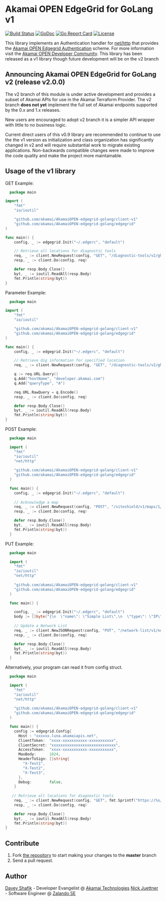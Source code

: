 # Akamai OPEN EdgeGrid for GoLang v1

[![Build Status](https://travis-ci.org/akamai/AkamaiOPEN-edgegrid-golang.svg?branch=master)](https://travis-ci.org/akamai/AkamaiOPEN-edgegrid-golang)
[![GoDoc](https://godoc.org/github.com/akamai/AkamaiOPEN-edgegrid-golang?status.svg)](https://godoc.org/github.com/akamai/AkamaiOPEN-edgegrid-golang)
[![Go Report Card](https://goreportcard.com/badge/github.com/akamai/AkamaiOPEN-edgegrid-golang)](https://goreportcard.com/report/github.com/akamai/AkamaiOPEN-edgegrid-golang)
[![License](http://img.shields.io/:license-apache-blue.svg)](https://github.com/akamai/AkamaiOPEN-edgegrid-golang/blob/master/LICENSE)

This library implements an Authentication handler for [net/http](https://golang.org/pkg/net/http/)
that provides the [Akamai OPEN Edgegrid Authentication](https://developer.akamai.com/introduction/Client_Auth.html) 
scheme. For more information visit the [Akamai OPEN Developer Community](https://developer.akamai.com).  This library 
has been released as a v1 library though future development will be on the v2 branch

## Announcing Akamai OPEN EdgeGrid for GoLang v2 (release v2.0.0)

The v2 branch of this module is under active development and provides a subset of Akamai APIs for use in the 
Akamai Terraform Provider. The v2 branch **does not yet** implement the full set of Akamai endpoints supported by the 
0.x and 1.x releases.  

New users are encouraged to adopt v2 branch it is a simpler API wrapper with little to no business logic.

Current direct users of this v0.9 library are recommended to continue to use the the v1 version as initialization 
and class organization has significantly changed in v2 and will require substantial work to migrate existing 
applications. Non-backwards compatible changes were made to improve the code quality and make the project more 
maintainable. 

## Usage of the v1 library

GET Example:

```go
  package main

import (
	"fmt"
	"io/ioutil"

	"github.com/akamai/AkamaiOPEN-edgegrid-golang/client-v1"
	"github.com/akamai/AkamaiOPEN-edgegrid-golang/edgegrid"
)

func main() {
	config, _ := edgegrid.Init("~/.edgerc", "default")

	// Retrieve all locations for diagnostic tools
	req, _ := client.NewRequest(config, "GET", "/diagnostic-tools/v2/ghost-locations/available", nil)
	resp, _ := client.Do(config, req)

	defer resp.Body.Close()
	byt, _ := ioutil.ReadAll(resp.Body)
	fmt.Println(string(byt))
}
```

Parameter Example:

```go
  package main

import (
	"fmt"
	"io/ioutil"

	"github.com/akamai/AkamaiOPEN-edgegrid-golang/client-v1"
	"github.com/akamai/AkamaiOPEN-edgegrid-golang/edgegrid"
)

func main() {
	config, _ := edgegrid.Init("~/.edgerc", "default")

	// Retrieve dig information for specified location
	req, _ := client.NewRequest(config, "GET", "/diagnostic-tools/v2/ghost-locations/zurich-switzerland/dig-info", nil)

	q := req.URL.Query()
	q.Add("hostName", "developer.akamai.com")
	q.Add("queryType", "A")

	req.URL.RawQuery = q.Encode()
	resp, _ := client.Do(config, req)

	defer resp.Body.Close()
	byt, _ := ioutil.ReadAll(resp.Body)
	fmt.Println(string(byt))
}
```

POST Example:

```go
  package main

  import (
    "fmt"
    "io/ioutil"
    "net/http"
    
    "github.com/akamai/AkamaiOPEN-edgegrid-golang/client-v1"
    "github.com/akamai/AkamaiOPEN-edgegrid-golang/edgegrid"
  )

  func main() {
    config, _ := edgegrid.Init("~/.edgerc", "default")
    
    // Acknowledge a map
    req, _ := client.NewRequest(config, "POST", "/siteshield/v1/maps/1/acknowledge", nil)
    resp, _ := client.Do(config, req)

    defer resp.Body.Close()
    byt, _ := ioutil.ReadAll(resp.Body)
    fmt.Println(string(byt))
  }
```

PUT Example:

```go
  package main

  import (
    "fmt"
    "io/ioutil"
    "net/http"
    
    "github.com/akamai/AkamaiOPEN-edgegrid-golang/client-v1"
    "github.com/akamai/AkamaiOPEN-edgegrid-golang/edgegrid"
  )

  func main() {

    config, _ := edgegrid.Init("~/.edgerc", "default")
    body := []byte("{\n  \"name\": \"Simple List\",\n  \"type\": \"IP\",\n  \"unique-id\": \"345_BOTLIST\",\n  \"list\": [\n    \"192.168.0.1\",\n    \"192.168.0.2\",\n  ],\n  \"sync-point\": 0\n}")
    
    // Update a Network List
    req, _ := client.NewJSONRequest(config, "PUT", "/network-list/v1/network_lists/unique-id?extended=extended", body)
    resp, _ := client.Do(config, req)

    defer resp.Body.Close()
    byt, _ := ioutil.ReadAll(resp.Body)
    fmt.Println(string(byt))
  }
```

Alternatively, your program can read it from config struct.

```go
  package main

  import (
    "fmt"
    "io/ioutil"
    "net/http"
    
    "github.com/akamai/AkamaiOPEN-edgegrid-golang/client-v1"
    "github.com/akamai/AkamaiOPEN-edgegrid-golang/edgegrid"
  )

  func main() {
    config := edgegrid.Config{
      Host : "xxxxxx.luna.akamaiapis.net",
      ClientToken:  "xxxx-xxxxxxxxxxx-xxxxxxxxxxx",
      ClientSecret: "xxxxxxxxxxxxxxxxxxxxxxxxxxxxx",
      AccessToken:  "xxxx-xxxxxxxxxxx-xxxxxxxxxxx",
      MaxBody:      1024,
      HeaderToSign: []string{
        "X-Test1",
        "X-Test2",
        "X-Test3",
      },
      Debug:        false,
    }
    
   // Retrieve all locations for diagnostic tools
	req, _ := client.NewRequest(config, "GET", fmt.Sprintf("https://%s/diagnostic-tools/v2/ghost-locations/available",config.Host), nil)
	resp, _ := client.Do(config, req)

	defer resp.Body.Close()
	byt, _ := ioutil.ReadAll(resp.Body)
	fmt.Println(string(byt))
}
```

## Contribute

1. Fork [the repository](https://github.com/akamai/AkamaiOPEN-edgegrid-golang) to start making your changes to the **master** branch
2. Send a pull request.

## Author

[Davey Shafik](mailto:dshafik@akamai.com) - Developer Evangelist @ [Akamai Technologies](https://developer.akamai.com)
[Nick Juettner](mailto:hello@juni.io) - Software Engineer @ [Zalando SE](https://tech.zalando.com/)  

